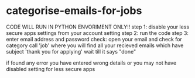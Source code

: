 # categorise-emails-for-jobs
CODE WILL RUN IN PYTHON ENVORIMENT ONLY!!
step 1: disable your less secure apps settings from your account setting
step 2: run the code
step 3: enter email address and password
check: open your email and check for category call 'job' where you will find all your recieved emails which have subject 'thank you for applying'
wait till it says "done"

if found any error you have entered wrong details or you may not have disabled setting for less secure apps
